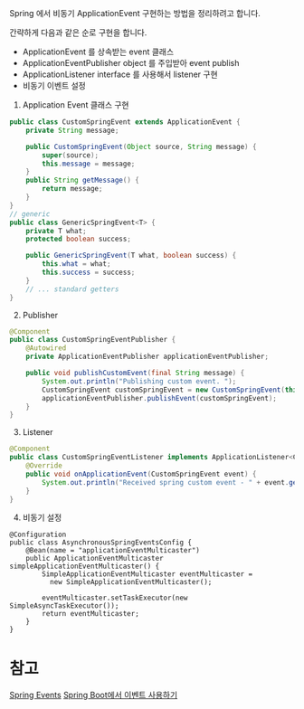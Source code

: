 
Spring 에서 비동기 ApplicationEvent 구현하는 방법을 정리하려고 합니다.

간략하게 다음과 같은 순로 구현을 합니다.
- ApplicationEvent 를 상속받는 event 클래스
- ApplicationEventPublisher object 를 주입받아 event publish
- ApplicationListener interface 를 사용해서 listener 구현
- 비동기 이벤트 설정


1. Application Event 클래스 구현 
```java
public class CustomSpringEvent extends ApplicationEvent {
    private String message;

    public CustomSpringEvent(Object source, String message) {
        super(source);
        this.message = message;
    }
    public String getMessage() {
        return message;
    }
}
// generic
public class GenericSpringEvent<T> {
    private T what;
    protected boolean success;

    public GenericSpringEvent(T what, boolean success) {
        this.what = what;
        this.success = success;
    }
    // ... standard getters
}
```

2. Publisher
```java
@Component
public class CustomSpringEventPublisher {
    @Autowired
    private ApplicationEventPublisher applicationEventPublisher;

    public void publishCustomEvent(final String message) {
        System.out.println("Publishing custom event. ");
        CustomSpringEvent customSpringEvent = new CustomSpringEvent(this, message);
        applicationEventPublisher.publishEvent(customSpringEvent);
    }
}
```

3. Listener
```java
@Component
public class CustomSpringEventListener implements ApplicationListener<CustomSpringEvent> {
    @Override
    public void onApplicationEvent(CustomSpringEvent event) {
        System.out.println("Received spring custom event - " + event.getMessage());
    }
}
```

4. 비동기 설정
```
@Configuration
public class AsynchronousSpringEventsConfig {
    @Bean(name = "applicationEventMulticaster")
    public ApplicationEventMulticaster simpleApplicationEventMulticaster() {
        SimpleApplicationEventMulticaster eventMulticaster =
          new SimpleApplicationEventMulticaster();
        
        eventMulticaster.setTaskExecutor(new SimpleAsyncTaskExecutor());
        return eventMulticaster;
    }
}
```


# 참고
[Spring Events](https://www.baeldung.com/spring-events)
[Spring Boot에서 이벤트 사용하기](https://shinsunyoung.tistory.com/88)